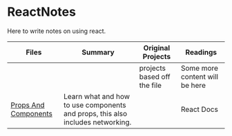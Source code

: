 # ReactNotes

Here to write notes on using react. <b>

| Files | Summary | Original Projects | Readings |
| ---------------- | ------------------------------------------- | -------------- | --------------------------- |
| | | projects based off the file | Some more content will be here |
| <a href="https://github.com/chakane3/ReactNotes/tree/main/Components%2BProps">Props And Components</a> | Learn what and how to use components and props, this also includes networking. |  | React Docs |


